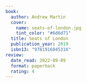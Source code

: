 ```yaml
---
book:
  author: Andrew Martin
  cover:
    name: seats-of-london.jpg
    tint_color: "#6d6d71"
  title: Seats of London
  publication_year: 2019
  isbn13: "9781916045316"
review:
  date_read: 2022-09-09
  format: paperback
  rating: 4
---
```



